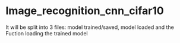# Image_recognition_cnn_cifar10
It will be split into 3 files: model trained/saved, model loaded and the Fuction loading the trained model 
